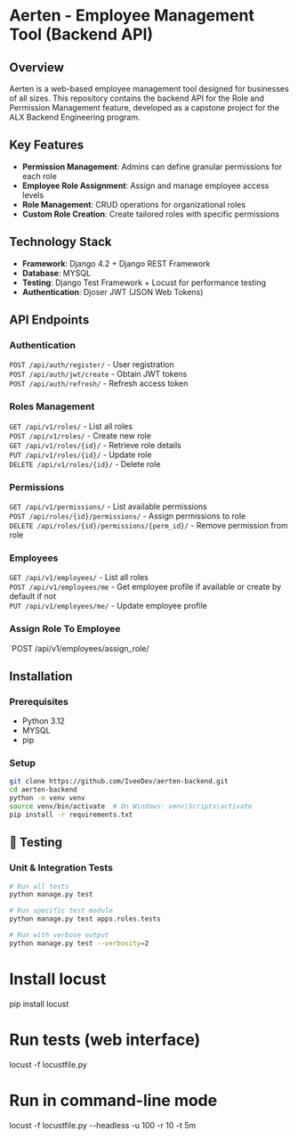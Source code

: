 # Aerten - Employee Management Tool (Backend API)

## Overview

Aerten is a web-based employee management tool designed for businesses of all sizes. This repository contains the backend API for the Role and Permission Management feature, developed as a capstone project for the ALX Backend Engineering program.

## Key Features

- **Permission Management**: Admins can define granular permissions for each role
- **Employee Role Assignment**: Assign and manage employee access levels
- **Role Management**: CRUD operations for organizational roles
- **Custom Role Creation**: Create tailored roles with specific permissions

## Technology Stack

- **Framework**: Django 4.2 + Django REST Framework
- **Database**: MYSQL
- **Testing**: Django Test Framework + Locust for performance testing
- **Authentication**: Djoser JWT (JSON Web Tokens)
<!-- - **Deployment**: Docker-ready configuration -->

## API Endpoints

### Authentication

`POST /api/auth/register/` - User registration  
`POST /api/auth/jwt/create` - Obtain JWT tokens  
`POST /api/auth/refresh/` - Refresh access token

### Roles Management

`GET /api/v1/roles/` - List all roles  
`POST /api/v1/roles/` - Create new role  
`GET /api/v1/roles/{id}/` - Retrieve role details  
`PUT /api/v1/roles/{id}/` - Update role  
`DELETE /api/v1/roles/{id}/` - Delete role

### Permissions

`GET /api/v1/permissions/` - List available permissions  
`POST /api/roles/{id}/permissions/` - Assign permissions to role  
`DELETE /api/roles/{id}/permissions/{perm_id}/` - Remove permission from role

### Employees

`GET /api/v1/employees/` - List all roles  
`POST /api/v1/employees/me` - Get employee profile if available or create by default if not  
`PUT /api/v1/employees/me/` - Update employee profile

### Assign Role To Employee

`POST /api/v1/employees/assign_role/

## Installation

### Prerequisites

- Python 3.12
- MYSQL
- pip

### Setup

```bash
git clone https://github.com/IveeDev/aerten-backend.git
cd aerten-backend
python -m venv venv
source venv/bin/activate  # On Windows: venv\Scripts\activate
pip install -r requirements.txt
```

## 🧪 Testing

### Unit & Integration Tests

```bash
# Run all tests
python manage.py test

# Run specific test module
python manage.py test apps.roles.tests

# Run with verbose output
python manage.py test --verbosity=2
```

# Install locust

pip install locust

# Run tests (web interface)

locust -f locustfile.py

# Run in command-line mode

locust -f locustfile.py --headless -u 100 -r 10 -t 5m
